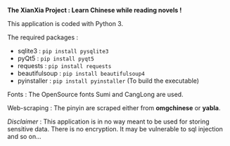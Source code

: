 **The XianXia Project : Learn Chinese while reading novels !**


This application is coded with Python 3.

The required packages :
- sqlite3 : `pip install pysqlite3`
- pyQt5 : `pip install pyqt5`
- requests : `pip install requests`
- beautifulsoup : `pip install beautifulsoup4`
- pyinstaller : `pip install pyinstaller` (To build the executable)

Fonts : The OpenSource fonts Sumi and CangLong are used. 

Web-scraping : The pinyin are scraped either from **omgchinese** or **yabla**. 

*Disclaimer* : This application is in no way meant to be used for storing sensitive data.
There is no encryption. It may be vulnerable to sql injection and so on...

